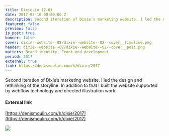 ```yaml
---
title: Dixie.io (2.0)
date: 2017-02-10 00:00:00 Z
description: Second iteration of Dixie’s marketing website. I led the design and rethinking of the storyline. In addition to that I built the website supported by webflow technology and directed illustration work.
featured: false
preview: false
is_post: true
banner: false
cover: dixie--website--02/dixie--website--02--cover__timeline.png
header: dixie--website--02/dixie--website--02--cover__post.png
matters: Brand identity, Front-end development
period: 2017
external: true
link: https://denismoulin.com/h/dixie/2017
---
```


Second iteration of Dixie’s marketing website. I led the design and rethinking of the storyline. In addition to that I built the website supported by webflow technology and directed illustration work.

#### External link

[https://denismoulin.com/h/dixie/2017](https://denismoulin.com/h/dixie/2017)

![](../../assets/images/posts/dixie--website--02/dixie--website--02--content--0.png)
